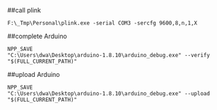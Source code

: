 ##call plink```F:\_Tmp\Personal\plink.exe -serial COM3 -sercfg 9600,8,n,1,X```##complete Arduino```NPP_SAVE"C:\Users\dwa\Desktop\arduino-1.8.10\arduino_debug.exe" --verify "$(FULL_CURRENT_PATH)"```##upload Arduino```NPP_SAVE"C:\Users\dwa\Desktop\arduino-1.8.10\arduino_debug.exe" --upload "$(FULL_CURRENT_PATH)"```